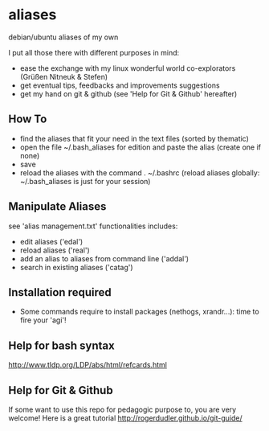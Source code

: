 aliases
=======

debian/ubuntu aliases of my own


I put all those there with different purposes in mind:
- ease the exchange with my linux wonderful world co-explorators (Grüßen Nitneuk & Stefen)
- get eventual tips, feedbacks and improvements suggestions
- get my hand on git & github (see 'Help for Git & Github' hereafter)


How To
-------

- find the aliases that fit your need in the text files (sorted by thematic)
- open the file ~/.bash_aliases for edition and paste the alias (create one if none)
- save
- reload the aliases with the command . ~/.bashrc (reload aliases globally: ~/.bash_aliases is just for your session)


Manipulate Aliases
-------
see 'alias management.txt'
functionalities includes:
- edit aliases ('edal')
- reload aliases ('real')
- add an alias to aliases from command line ('addal')
- search in existing aliases ('catag')

Installation required
-------
- Some commands require to install packages (nethogs, xrandr...): time to fire your 'agi'!

Help for bash syntax
------
http://www.tldp.org/LDP/abs/html/refcards.html

Help for Git & Github
------
If some want to use this repo for pedagogic purpose to, you are very welcome!
Here is a great tutorial http://rogerdudler.github.io/git-guide/
